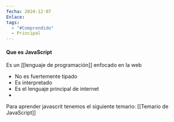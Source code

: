 ```yaml
---
fecha: 2024-12-07
Enlace: 
tags:
  - "#Comprendido"
  - Principal
---
```

#### Que es JavaScript
Es un [[lenguaje de programación]] enfocado en la web
+ No es fuertemente tipado
+ Es interpretado
+ Es el lenguaje principal de internet
+


Para aprender javascrit tenemos el siguiente temario:
[[Temario de JavaScript]]